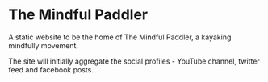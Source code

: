 # The Mindful Paddler

A static website to be the home of The Mindful Paddler, a kayaking mindfully movement. 

The site will initially aggregate the social profiles - YouTube channel, twitter feed and facebook posts.